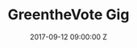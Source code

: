 ---
title: "GreentheVote Gig"
date: 2017-09-12 09:00:00 Z
categories:
    - koizilla
    - the_rothmans
    - kane_strang
parent: Gigs
venue: Refuel
image: /assets/img/GreentheVote%20Gig/cover.jpg
media:
    Koizilla:
        mp3:
            -   title: Full set
        vid:   
            -   link: S9zTsGoTALc
            -   link: 27NCh2MzGfk
            -   title: Hot Water (snippet)
                link: V4fLZXJLOfo
    Chloe Swarbrick:
        vid:
            -   link: ssu1BuJBP_k
    The Rothmans:
        mp3:
            -   title: Full set
        vid:
            -   link: 5hOrfrlSQxc
            -   link: HbCN71AVV9c
            -   link: -WW-gHxX54w
    Kane Strang:
        mp3:
            -   title: Full set
        vid:
            -   title: Lagoons
                link: cSaOoZjLraM
            -   title: It's not that bad
                link: MFx2AumFNqc
            -   title: Oh so you are off I see
                link: s3XZE71c-B4
---